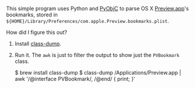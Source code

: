 This simple program uses Python and [PyObjC](http://pyobjc.sourceforge.net/) to
parse OS X [Preview.app](http://en.wikipedia.org/wiki/Preview_%28software%29)'s
bookmarks, stored in
`${HOME}/Library/Preferences/com.apple.Preview.bookmarks.plist`.

How did I figure this out?

1. Install [class-dump](http://www.codethecode.com/projects/class-dump/).
2. Run it. The `awk` is just to filter the output to show just the `PVBookmark` class.

    $ brew install class-dump
    $ class-dump /Applications/Preview.app | awk '/@interface PVBookmark/, /@end/ { print; }'
